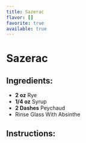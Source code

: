 ```yaml
---
title: Sazerac
flavor: []
favorite: true
available: true
---
```

# Sazerac

## Ingredients:
- **2 oz** Rye
- **1/4 oz** Syrup
- **2 Dashes** Peychaud
- Rinse Glass With Absinthe

## Instructions:



